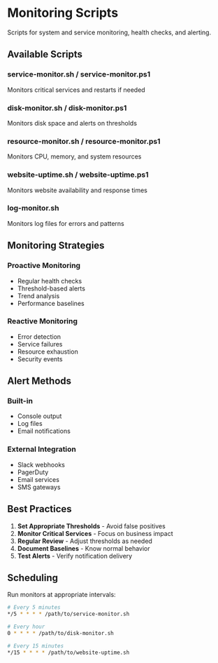 # Monitoring Scripts

Scripts for system and service monitoring, health checks, and alerting.

## Available Scripts

### service-monitor.sh / service-monitor.ps1
Monitors critical services and restarts if needed

### disk-monitor.sh / disk-monitor.ps1
Monitors disk space and alerts on thresholds

### resource-monitor.sh / resource-monitor.ps1
Monitors CPU, memory, and system resources

### website-uptime.sh / website-uptime.ps1
Monitors website availability and response times

### log-monitor.sh
Monitors log files for errors and patterns

## Monitoring Strategies

### Proactive Monitoring
- Regular health checks
- Threshold-based alerts
- Trend analysis
- Performance baselines

### Reactive Monitoring
- Error detection
- Service failures
- Resource exhaustion
- Security events

## Alert Methods

### Built-in
- Console output
- Log files
- Email notifications

### External Integration
- Slack webhooks
- PagerDuty
- Email services
- SMS gateways

## Best Practices

1. **Set Appropriate Thresholds** - Avoid false positives
2. **Monitor Critical Services** - Focus on business impact
3. **Regular Review** - Adjust thresholds as needed
4. **Document Baselines** - Know normal behavior
5. **Test Alerts** - Verify notification delivery

## Scheduling

Run monitors at appropriate intervals:

```bash
# Every 5 minutes
*/5 * * * * /path/to/service-monitor.sh

# Every hour
0 * * * * /path/to/disk-monitor.sh

# Every 15 minutes
*/15 * * * * /path/to/website-uptime.sh
```
